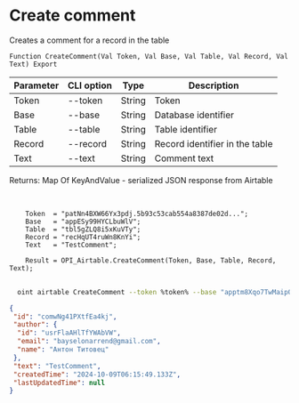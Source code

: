 ﻿---
sidebar_position: 2
---

# Create comment
 Creates a comment for a record in the table



`Function CreateComment(Val Token, Val Base, Val Table, Val Record, Val Text) Export`

  | Parameter | CLI option | Type | Description |
  |-|-|-|-|
  | Token | --token | String | Token |
  | Base | --base | String | Database identifier |
  | Table | --table | String | Table identifier |
  | Record | --record | String | Record identifier in the table |
  | Text | --text | String | Comment text |

  
  Returns:  Map Of KeyAndValue - serialized JSON response from Airtable

<br/>




```bsl title="Code example"
    Token  = "patNn4BXW66Yx3pdj.5b93c53cab554a8387de02d...";
    Base   = "appESy99HYCLbuWlV";
    Table  = "tbl5gZLQ8i5xKuVTy";
    Record = "recHqUT4ruWn8KnYi";
    Text   = "TestComment";

    Result = OPI_Airtable.CreateComment(Token, Base, Table, Record, Text);
```



```sh title="CLI command example"
    
  oint airtable CreateComment --token %token% --base "apptm8Xqo7TwMaipQ" --table "tbl9G4jVoTJpxYwSY" --record "recV6DxeLQMBNJrUk" --text "TestComment"

```

```json title="Result"
{
 "id": "comwNg41PXtfEa4kj",
 "author": {
  "id": "usrFlaAHlTfYWAbVW",
  "email": "bayselonarrend@gmail.com",
  "name": "Антон Титовец"
 },
 "text": "TestComment",
 "createdTime": "2024-10-09T06:15:49.133Z",
 "lastUpdatedTime": null
}
```
